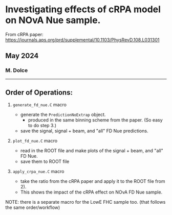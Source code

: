 # Investigating effects of cRPA model on NOvA Nue sample.

From cRPA paper: https://journals.aps.org/prd/supplemental/10.1103/PhysRevD.108.L031301

## May 2024

### M. Dolce

--- 

## Order of Operations:

1. `generate_fd_nue.C` macro 

    * generate the `PredictionNoExtrap` object.
      * produced in the same binning scheme from the paper. (So easy to do step 3.)
    * save the signal, signal + beam, and "all" FD Nue predictions.

2. `plot_fd_nue.C` macro

    * read in the ROOT file and make plots of the signal + beam, and "all" FD Nue.
    * save them to ROOT file

3. `apply_crpa_nue.C` macro

    * take the ratio from the cRPA paper and apply it to the ROOT file from 2). 
    * This shows the impact of the cRPA effect on NOvA FD Nue sample.

NOTE: there is a separate macro for the LowE FHC sample too. (that follows the same order/workflow)